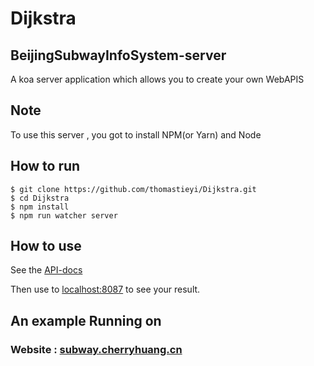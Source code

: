 # Dijkstra

## BeijingSubwayInfoSystem-server

A koa server application which allows you to create your own WebAPIS

## Note

To use this server , you got to install NPM(or Yarn) and Node

## How to run

```
$ git clone https://github.com/thomastieyi/Dijkstra.git
$ cd Dijkstra
$ npm install
$ npm run watcher server
```

## How to use

See the [API-docs](http://subway-api.cherryhuang.cn:81)

Then use to [localhost:8087](http://localhost:8087/getShortInfo?s=五道口&t=苹果园) to see your result.

## An example Running on

### Website : [subway.cherryhuang.cn](https://subway.cherryhuang.cn:)
